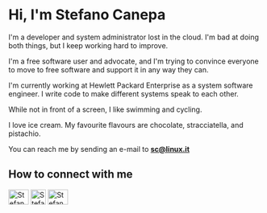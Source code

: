 # Hi, I'm Stefano Canepa

I'm a developer and system administrator lost in the cloud. I'm bad at doing both things, but I keep working hard to improve. 

I'm a free software user and advocate, and I'm trying to convince everyone to move to free software and support it in any way they can. 

I'm currently working at Hewlett Packard Enterprise as a system software engineer. I write code to make different systems speak to each other. 

While not in front of a screen, I like swimming and cycling.

I love ice cream. My favourite flavours are chocolate, stracciatella, and pistachio.

You can reach me by sending an e-mail to **sc@linux.it**

## How to connect with me

<p align="left">
<a href="https://linkedin.com/in/stefanocanepa" target="blank"><img align="center" src="https://raw.githubusercontent.com/rahuldkjain/github-profile-readme-generator/master/src/images/icons/Social/linked-in-alt.svg" alt="Stefano Canepa profile on LinkedIn" height="30" width="40" /></a>
<a href="https://hachyderm.io/web/@sc" target="blank"><img align="center" src="https://joinmastodon.org/_next/static/media/wordmark-white-text.01e9f493.svg" alt="Stefano Canepa on Mastodon" height="30" /></a>
  <a href="https://twitter.com/scanepa" target="blank"><img align="center" src="https://raw.githubusercontent.com/rahuldkjain/github-profile-readme-generator/master/src/images/icons/Social/twitter.svg" alt="Stefano Canepa on Twitter" height="30" width="40" /></a>
</p>
